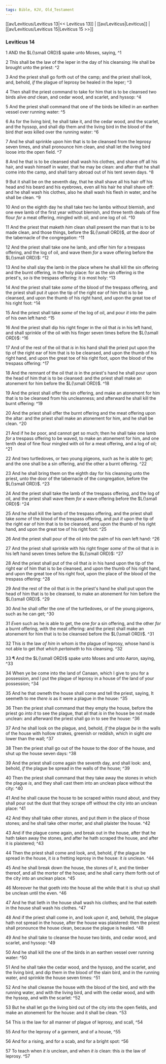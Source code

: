 ```yaml
---
tags: Bible, KJV, Old_Testament
---
```


[[av/Leviticus/Leviticus 13|<< Leviticus 13]] | [[av/Leviticus|Leviticus]] | [[av/Leviticus/Leviticus 15|Leviticus 15 >>]]

### Leviticus 14

1 AND the $L{\small ORD}$ spake unto Moses, saying, ^1

2 This shall be the law of the leper in the day of his cleansing: He shall be brought unto the priest: ^2

3 And the priest shall go forth out of the camp; and the priest shall look, and, behold, _if_ the plague of leprosy be healed in the leper; ^3

4 Then shall the priest command to take for him that is to be cleansed two birds alive _and_ clean, and cedar wood, and scarlet, and hyssop: ^4

5 And the priest shall command that one of the birds be killed in an earthen vessel over running water: ^5

6 As for the living bird, he shall take it, and the cedar wood, and the scarlet, and the hyssop, and shall dip them and the living bird in the blood of the bird _that_ _was_ killed over the running water: ^6

7 And he shall sprinkle upon him that is to be cleansed from the leprosy seven times, and shall pronounce him clean, and shall let the living bird loose into the open field. ^7

8 And he that is to be cleansed shall wash his clothes, and shave off all his hair, and wash himself in water, that he may be clean: and after that he shall come into the camp, and shall tarry abroad out of his tent seven days. ^8

9 But it shall be on the seventh day, that he shall shave all his hair off his head and his beard and his eyebrows, even all his hair he shall shave off: and he shall wash his clothes, also he shall wash his flesh in water, and he shall be clean. ^9

10 And on the eighth day he shall take two he lambs without blemish, and one ewe lamb of the first year without blemish, and three tenth deals of fine flour _for_ a meat offering, mingled with oil, and one log of oil. ^10

11 And the priest that maketh _him_ clean shall present the man that is to be made clean, and those things, before the $L{\small ORD}$, _at_ the door of the tabernacle of the congregation: ^11

12 And the priest shall take one he lamb, and offer him for a trespass offering, and the log of oil, and wave them _for_ a wave offering before the $L{\small ORD}$: ^12

13 And he shall slay the lamb in the place where he shall kill the sin offering and the burnt offering, in the holy place: for as the sin offering _is_ the priest's, _so_ _is_ the trespass offering: it _is_ most holy: ^13

14 And the priest shall take _some_ of the blood of the trespass offering, and the priest shall put _it_ upon the tip of the right ear of him that is to be cleansed, and upon the thumb of his right hand, and upon the great toe of his right foot: ^14

15 And the priest shall take _some_ of the log of oil, and pour _it_ into the palm of his own left hand: ^15

16 And the priest shall dip his right finger in the oil that _is_ in his left hand, and shall sprinkle of the oil with his finger seven times before the $L{\small ORD}$: ^16

17 And of the rest of the oil that _is_ in his hand shall the priest put upon the tip of the right ear of him that is to be cleansed, and upon the thumb of his right hand, and upon the great toe of his right foot, upon the blood of the trespass offering: ^17

18 And the remnant of the oil that _is_ in the priest's hand he shall pour upon the head of him that is to be cleansed: and the priest shall make an atonement for him before the $L{\small ORD}$. ^18

19 And the priest shall offer the sin offering, and make an atonement for him that is to be cleansed from his uncleanness; and afterward he shall kill the burnt offering: ^19

20 And the priest shall offer the burnt offering and the meat offering upon the altar: and the priest shall make an atonement for him, and he shall be clean. ^20

21 And if he _be_ poor, and cannot get so much; then he shall take one lamb _for_ a trespass offering to be waved, to make an atonement for him, and one tenth deal of fine flour mingled with oil for a meat offering, and a log of oil; ^21

22 And two turtledoves, or two young pigeons, such as he is able to get; and the one shall be a sin offering, and the other a burnt offering. ^22

23 And he shall bring them on the eighth day for his cleansing unto the priest, unto the door of the tabernacle of the congregation, before the $L{\small ORD}$. ^23

24 And the priest shall take the lamb of the trespass offering, and the log of oil, and the priest shall wave them _for_ a wave offering before the $L{\small ORD}$: ^24

25 And he shall kill the lamb of the trespass offering, and the priest shall take _some_ of the blood of the trespass offering, and put _it_ upon the tip of the right ear of him that is to be cleansed, and upon the thumb of his right hand, and upon the great toe of his right foot: ^25

26 And the priest shall pour of the oil into the palm of his own left hand: ^26

27 And the priest shall sprinkle with his right finger _some_ of the oil that _is_ in his left hand seven times before the $L{\small ORD}$: ^27

28 And the priest shall put of the oil that _is_ in his hand upon the tip of the right ear of him that is to be cleansed, and upon the thumb of his right hand, and upon the great toe of his right foot, upon the place of the blood of the trespass offering: ^28

29 And the rest of the oil that _is_ in the priest's hand he shall put upon the head of him that is to be cleansed, to make an atonement for him before the $L{\small ORD}$. ^29

30 And he shall offer the one of the turtledoves, or of the young pigeons, such as he can get; ^30

31 _Even_ such as he is able to get, the one _for_ a sin offering, and the other _for_ a burnt offering, with the meat offering: and the priest shall make an atonement for him that is to be cleansed before the $L{\small ORD}$. ^31

32 This _is_ the law _of_ _him_ in whom _is_ the plague of leprosy, whose hand is not able to get _that_ _which_ _pertaineth_ to his cleansing. ^32

33 ¶ And the $L{\small ORD}$ spake unto Moses and unto Aaron, saying, ^33

34 When ye be come into the land of Canaan, which I give to you for a possession, and I put the plague of leprosy in a house of the land of your possession; ^34

35 And he that owneth the house shall come and tell the priest, saying, It seemeth to me _there_ _is_ as it were a plague in the house: ^35

36 Then the priest shall command that they empty the house, before the priest go _into_ _it_ to see the plague, that all that _is_ in the house be not made unclean: and afterward the priest shall go in to see the house: ^36

37 And he shall look on the plague, and, behold, _if_ the plague _be_ in the walls of the house with hollow strakes, greenish or reddish, which in sight _are_ lower than the wall; ^37

38 Then the priest shall go out of the house to the door of the house, and shut up the house seven days: ^38

39 And the priest shall come again the seventh day, and shall look: and, behold, _if_ the plague be spread in the walls of the house; ^39

40 Then the priest shall command that they take away the stones in which the plague _is_, and they shall cast them into an unclean place without the city: ^40

41 And he shall cause the house to be scraped within round about, and they shall pour out the dust that they scrape off without the city into an unclean place: ^41

42 And they shall take other stones, and put _them_ in the place of those stones; and he shall take other morter, and shall plaister the house. ^42

43 And if the plague come again, and break out in the house, after that he hath taken away the stones, and after he hath scraped the house, and after it is plaistered; ^43

44 Then the priest shall come and look, and, behold, _if_ the plague be spread in the house, it _is_ a fretting leprosy in the house: it _is_ unclean. ^44

45 And he shall break down the house, the stones of it, and the timber thereof, and all the morter of the house; and he shall carry _them_ forth out of the city into an unclean place. ^45

46 Moreover he that goeth into the house all the while that it is shut up shall be unclean until the even. ^46

47 And he that lieth in the house shall wash his clothes; and he that eateth in the house shall wash his clothes. ^47

48 And if the priest shall come in, and look _upon_ _it_, and, behold, the plague hath not spread in the house, after the house was plaistered: then the priest shall pronounce the house clean, because the plague is healed. ^48

49 And he shall take to cleanse the house two birds, and cedar wood, and scarlet, and hyssop: ^49

50 And he shall kill the one of the birds in an earthen vessel over running water: ^50

51 And he shall take the cedar wood, and the hyssop, and the scarlet, and the living bird, and dip them in the blood of the slain bird, and in the running water, and sprinkle the house seven times: ^51

52 And he shall cleanse the house with the blood of the bird, and with the running water, and with the living bird, and with the cedar wood, and with the hyssop, and with the scarlet: ^52

53 But he shall let go the living bird out of the city into the open fields, and make an atonement for the house: and it shall be clean. ^53

54 This _is_ the law for all manner of plague of leprosy, and scall, ^54

55 And for the leprosy of a garment, and of a house, ^55

56 And for a rising, and for a scab, and for a bright spot: ^56

57 To teach when _it_ _is_ unclean, and when _it_ _is_ clean: this _is_ the law of leprosy. ^57

